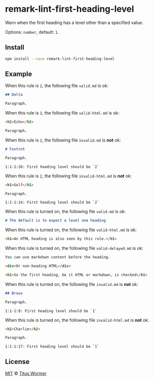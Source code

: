 <!--This file is generated-->

# remark-lint-first-heading-level

Warn when the first heading has a level other than a specified value.

Options: `number`, default: `1`.

## Install

```sh
npm install --save remark-lint-first-heading-level
```

## Example

When this rule is `2`, the following file
`valid.md` is ok:

```markdown
## Delta

Paragraph.
```

When this rule is `2`, the following file
`valid-html.md` is ok:

```markdown
<h2>Echo</h2>

Paragraph.
```

When this rule is `2`, the following file
`invalid.md` is **not** ok:

```markdown
# Foxtrot

Paragraph.
```

```text
1:1-1:10: First heading level should be `2`
```

When this rule is `2`, the following file
`invalid-html.md` is **not** ok:

```markdown
<h1>Golf</h1>

Paragraph.
```

```text
1:1-1:14: First heading level should be `2`
```

When this rule is turned on, the following file
`valid.md` is ok:

```markdown
# The default is to expect a level one heading
```

When this rule is turned on, the following file
`valid-html.md` is ok:

```markdown
<h1>An HTML heading is also seen by this rule.</h1>
```

When this rule is turned on, the following file
`valid-delayed.md` is ok:

```markdown
You can use markdown content before the heading.

<div>Or non-heading HTML</div>

<h1>So the first heading, be it HTML or markdown, is checked</h1>
```

When this rule is turned on, the following file
`invalid.md` is **not** ok:

```markdown
## Bravo

Paragraph.
```

```text
1:1-1:9: First heading level should be `1`
```

When this rule is turned on, the following file
`invalid-html.md` is **not** ok:

```markdown
<h2>Charlie</h2>

Paragraph.
```

```text
1:1-1:17: First heading level should be `1`
```

## License

[MIT](https://github.com/wooorm/remark-lint/blob/master/LICENSE) © [Titus Wormer](http://wooorm.com)
